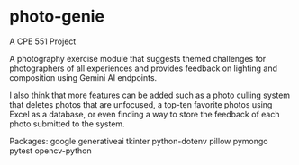 # photo-genie
A CPE 551 Project

A photography exercise module that suggests themed challenges for photographers of all experiences and provides feedback on lighting and composition using Gemini AI endpoints. 

I also think that more features can be added such as a photo culling system that deletes photos that are unfocused, a top-ten favorite photos using Excel as a database, or even finding a way to store the feedback of each photo submitted to the system.


Packages:
    google.generativeai
    tkinter
    python-dotenv
    pillow
    pymongo
    pytest
    opencv-python